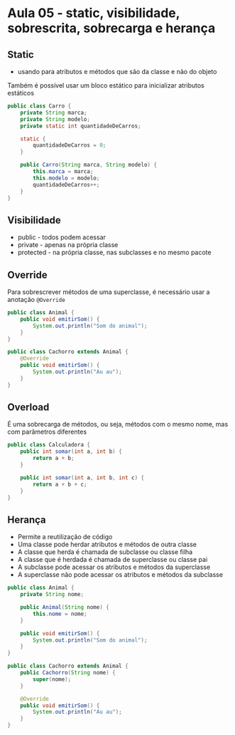 # Aula 05 - static, visibilidade, sobrescrita, sobrecarga e herança

## Static

- usando para atributos e métodos que são da classe e não do objeto

Também é possível usar um bloco estático para inicializar atributos estáticos

```java
public class Carro {
    private String marca;
    private String modelo;
    private static int quantidadeDeCarros;

    static {
        quantidadeDeCarros = 0;
    }

    public Carro(String marca, String modelo) {
        this.marca = marca;
        this.modelo = modelo;
        quantidadeDeCarros++;
    }
}
```

## Visibilidade

- public - todos podem acessar
- private - apenas na própria classe
- protected - na própria classe, nas subclasses e no mesmo pacote

## Override

Para sobrescrever métodos de uma superclasse, é necessário usar a anotação `@Override`

```java
public class Animal {
    public void emitirSom() {
        System.out.println("Som do animal");
    }
}

public class Cachorro extends Animal {
    @Override
    public void emitirSom() {
        System.out.println("Au au");
    }
}
```

## Overload

É uma sobrecarga de métodos, ou seja, métodos com o mesmo nome, mas com parâmetros diferentes

```java
public class Calculadora {
    public int somar(int a, int b) {
        return a + b;
    }

    public int somar(int a, int b, int c) {
        return a + b + c;
    }
}
```

## Herança

- Permite a reutilização de código
- Uma classe pode herdar atributos e métodos de outra classe
- A classe que herda é chamada de subclasse ou classe filha
- A classe que é herdada é chamada de superclasse ou classe pai
- A subclasse pode acessar os atributos e métodos da superclasse
- A superclasse não pode acessar os atributos e métodos da subclasse

```java
public class Animal {
    private String nome;

    public Animal(String nome) {
        this.nome = nome;
    }

    public void emitirSom() {
        System.out.println("Som do animal");
    }
}

public class Cachorro extends Animal {
    public Cachorro(String nome) {
        super(nome);
    }

    @Override
    public void emitirSom() {
        System.out.println("Au au");
    }
}
```
